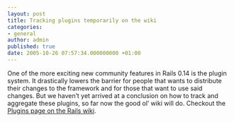 ```yaml
---
layout: post
title: Tracking plugins temporarily on the wiki
categories:
- general
author: admin
published: true
date: 2005-10-26 07:57:34.000000000 +01:00
---
```

<p>One of the more exciting new community features in Rails 0.14 is the plugin system. It drastically lowers the barrier for people that wants to distribute their changes to the framework and for those that want to use said changes. But we haven&#8217;t yet arrived at a conclusion on how to track and aggregate these plugins, so far now the good ol&#8217; wiki will do. Checkout the <a href="http://wiki.rubyonrails.org/rails/pages/Plugins">Plugins page on the Rails wiki</a>.</p>